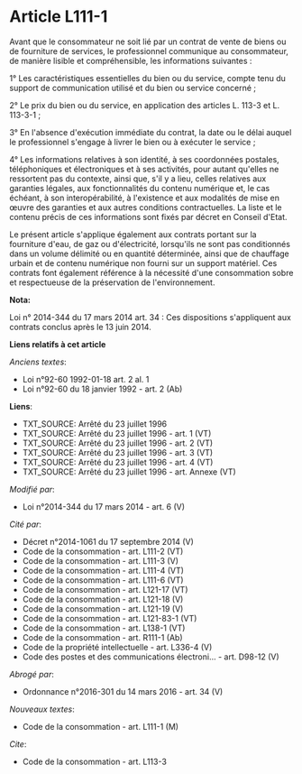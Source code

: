 # Article L111-1

Avant que le consommateur ne soit lié par un contrat de vente de biens ou de fourniture de services, le professionnel
communique au consommateur, de manière lisible et compréhensible, les informations suivantes : 

1° Les caractéristiques essentielles du bien ou du service, compte tenu du support de communication utilisé et du bien ou
service concerné ; 

2° Le prix du bien ou du service, en application des articles L. 113-3 et L. 113-3-1 ; 

3° En l'absence d'exécution immédiate du contrat, la date ou le délai auquel le professionnel s'engage à livrer le bien ou à
exécuter le service ; 

4° Les informations relatives à son identité, à ses coordonnées postales, téléphoniques et électroniques et à ses activités,
pour autant qu'elles ne ressortent pas du contexte, ainsi que, s'il y a lieu, celles relatives aux garanties légales, aux
fonctionnalités du contenu numérique et, le cas échéant, à son interopérabilité, à l'existence et aux modalités de mise en
œuvre des garanties et aux autres conditions contractuelles. La liste et le contenu précis de ces informations sont fixés par
décret en Conseil d'Etat. 

Le présent article s'applique également aux contrats portant sur la fourniture d'eau, de gaz ou d'électricité, lorsqu'ils ne
sont pas conditionnés dans un volume délimité ou en quantité déterminée, ainsi que de chauffage urbain et de contenu
numérique non fourni sur un support matériel. Ces contrats font également référence à la nécessité d'une consommation sobre
et respectueuse de la préservation de l'environnement.

**Nota:**

Loi n° 2014-344 du 17 mars 2014 art. 34 : Ces dispositions s'appliquent aux contrats conclus après le 13 juin 2014.

**Liens relatifs à cet article**

_Anciens textes_:

  - Loi n°92-60 1992-01-18 art. 2 al. 1
  - Loi n°92-60 du 18 janvier 1992 - art. 2 (Ab)

**Liens**:

  - TXT_SOURCE: Arrêté du 23 juillet 1996
  - TXT_SOURCE: Arrêté du 23 juillet 1996 - art. 1 (VT)
  - TXT_SOURCE: Arrêté du 23 juillet 1996 - art. 2 (VT)
  - TXT_SOURCE: Arrêté du 23 juillet 1996 - art. 3 (VT)
  - TXT_SOURCE: Arrêté du 23 juillet 1996 - art. 4 (VT)
  - TXT_SOURCE: Arrêté du 23 juillet 1996 - art. Annexe (VT)

_Modifié par_:

  - Loi n°2014-344 du 17 mars 2014 - art. 6 (V)

_Cité par_:

  - Décret n°2014-1061 du 17 septembre 2014 (V)
  - Code de la consommation - art. L111-2 (VT)
  - Code de la consommation - art. L111-3 (V)
  - Code de la consommation - art. L111-4 (VT)
  - Code de la consommation - art. L111-6 (VT)
  - Code de la consommation - art. L121-17 (VT)
  - Code de la consommation - art. L121-18 (V)
  - Code de la consommation - art. L121-19 (V)
  - Code de la consommation - art. L121-83-1 (VT)
  - Code de la consommation - art. L138-1 (VT)
  - Code de la consommation - art. R111-1 (Ab)
  - Code de la propriété intellectuelle - art. L336-4 (V)
  - Code des postes et des communications électroni... - art. D98-12 (V)

_Abrogé par_:

  - Ordonnance n°2016-301 du 14 mars 2016 - art. 34 (V)

_Nouveaux textes_:

  - Code de la consommation - art. L111-1 (M)

_Cite_:

  - Code de la consommation - art. L113-3
